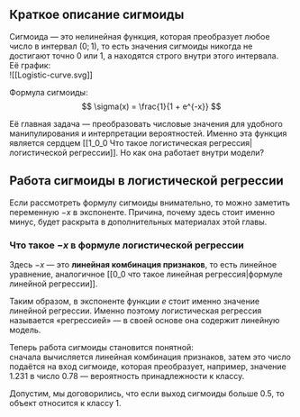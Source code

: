 ## Краткое описание сигмоиды

Сигмоида — это нелинейная функция, которая преобразует любое число в интервал $(0; 1)$, то есть значения сигмоиды никогда не достигают точно 0 или 1, а находятся строго внутри этого интервала.  
Её график:  
![[Logistic-curve.svg]]

Формула сигмоиды:  
$$
\sigma(x) = \frac{1}{1 + e^{-x}}
$$

Её главная задача — преобразовать числовые значения для удобного манипулирования и интерпретации вероятностей. Именно эта функция является сердцем [[1_0_0 Что такое логистическая регрессия|логистической регрессии]]. Но как она работает внутри модели?

## Работа сигмоиды в логистической регрессии

Если рассмотреть формулу сигмоиды внимательно, то можно заметить переменную $-x$ в экспоненте. Причина, почему здесь стоит именно минус, будет раскрыта в дополнительных материалах этой главы.

### Что такое $-x$ в формуле логистической регрессии

Здесь $-x$ — это **линейная комбинация признаков**, то есть линейное уравнение, аналогичное [[0_0 что такое линейная регрессия|формуле линейной регрессии]].

Таким образом, в экспоненте функции $e$ стоит именно значение линейной регрессии. Именно поэтому логистическая регрессия называется «регрессией» — в своей основе она содержит линейную модель.

Теперь работа сигмоиды становится понятной:  
сначала вычисляется линейная комбинация признаков, затем это число подаётся на вход сигмоиде, которая преобразует, например, значение 1.231 в число 0.78 — вероятность принадлежности к классу.  

Допустим, мы договорились, что если выход сигмоиды больше 0.5, то объект относится к классу 1.
